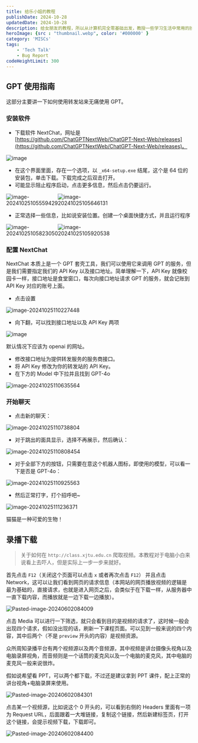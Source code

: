 ```yaml
---
title: 给乐小姐的教程
publishDate: 2024-10-28
updatedDate: 2024-10-28
description: 给女朋友的教程，所以从计算机完全零基础出发，教授一些学习生活中常用的技能。
heroImage: {src : "thumbnail.webp", color: '#000000' }
category: 'MISCs'
tags:
    - 'Tech Talk'
    - Bug Report
codeHeightLimit: 300
---
```


## GPT 使用指南

这部分主要讲一下如何使用转发站来无痛使用 GPT。

### 安装软件

- 下载软件 NextChat，网址是 [https://github.com/ChatGPTNextWeb/ChatGPT-Next-Web/releases](https://github.com/ChatGPTNextWeb/ChatGPT-Next-Web/releases)。

![image](https://pic.axi404.top/image.1hs7tvsckm.webp)

- 在这个界面里面，存在一个选项，以 `_x64-setup.exe` 结尾，这个是 64 位的安装包，单击下载。下载完成之后双击打开。
- 可能显示阻止程序启动，点击更多信息，然后点击仍要运行。

<div style="display: flex; justify-content: space-between; width: 50%;">
    <img src="https://pic.axi404.top/image-20241025105559429.2obj2hlaks.webp" alt="image-20241025105559429"/>
    <img src="https://pic.axi404.top/image-20241025105646131.26lhdwjwzv.webp" alt="image-20241025105646131"/>
</div>

- 正常选择一些信息，比如说安装位置。创建一个桌面快捷方式，并且运行程序

<div style="display: flex; justify-content: space-between; width: 50%;">
    <img src="https://pic.axi404.top/image-20241025105823050.4n7pstzhth.webp" alt="image-20241025105823050"/>
    <img src="https://pic.axi404.top/image-20241025105920538.7i0dymeol2.webp" alt="image-20241025105920538"/>
</div>

### 配置 NextChat

NextChat 本质上是一个 GPT 套壳工具，我们可以使用它来调用 GPT 的服务，但是我们需要指定我们的 API Key 以及接口地址。简单理解一下，API Key 就像校园卡一样，接口地址是食堂窗口，每次向接口地址请求 GPT 的服务，就会记账到 API Key 对应的账号上面。

- 点击设置

<img src="https://pic.axi404.top/image-20241025110227448.7i0dymeol3.webp" alt="image-20241025110227448"/>

- 向下翻，可以找到接口地址以及 API Key 两项

<img src="https://pic.axi404.top/image.1zi9ih5vza.webp" alt="image" />

默认情况下应该为 openai 的网址。

- 修改接口地址为提供转发服务的服务商接口。
- 将 API Key 修改为你的转发站的 API Key。
- 在下方的 Model 中下拉并且找到 GPT-4o

<img src="https://pic.axi404.top/image-20241025110635564.3goek8al88.webp" alt="image-20241025110635564"/>

### 开始聊天

- 点击新的聊天：

<img src="https://pic.axi404.top/image-20241025110738804.92q4y3gnu7.webp" alt="image-20241025110738804"/>

- 对于跳出的面具显示，选择不再展示，然后确认：

<img src="https://pic.axi404.top/image-20241025110808454.32hytd6wmy.webp" alt="image-20241025110808454"/>

- 对于全部下方的按钮，只需要在意这个机器人图标，即使用的模型，可以看一下是否是 GPT-4o：

<img src="https://pic.axi404.top/image-20241025110925563.9kg6moj71y.webp" alt="image-20241025110925563"/>

- 然后正常打字，打个招呼吧~

<img src="https://pic.axi404.top/image-20241025111236371.8vmx2nucvt.webp" alt="image-20241025111236371"/>

猫猫是一种可爱的生物！

## 录播下载

> 关于如何在 `http://class.xjtu.edu.cn` 爬取视频。本教程对于电脑小白来说看上去吓人，但是实际上一步一步来就好。

首先点击 `F12`（关闭这个页面可以点击 `x` 或者再次点击 `F12`） 并且点击 Network，这可以让我们看到网页的请求信息（本网站的网页播放视频的逻辑是最为基础的，直接请求，也就是进入网页之后，会类似于在下载一样，从服务器中一直下载内容，而播放就是一边下载一边播放）。

<img src="https://pic.axi404.top/Pasted-image-20240602084009.6bh2q22kn6.webp" alt="Pasted-image-20240602084009"/>

点击 Media 可以进行一下筛选，就只会看到目的是视频的请求了，这时候一般会出现四个请求，假如没出现的话，刷新一下课程页面。可以见到一般来说的四个内容，其中后两个（不是 `preview` 开头的内容）是视频资源。

众所周知录播平台有两个视频源以及两个音频源，其中视频是讲台摄像头视角以及电脑录屏视角，而音频则是一个话筒的麦克风以及一个电脑的麦克风，其中电脑的麦克风一般来说很炸。

假如说希望看 PPT，可以两个都下载，不过还是建议拿到 PPT 课件，配上正常的讲台视角+电脑录屏来使用。

<img src="https://pic.axi404.top/Pasted-image-20240602084301.45opw6tj8.webp" alt="Pasted-image-20240602084301"/>

点击某一个视频源，比如说这个 0 开头的，可以看到右侧的 Headers 里面有一项为 Request URL，后面跟着一大堆链接，复制这个链接，然后新建标签页，打开这个链接，会提示视频下载，下载即可。

<img src="https://pic.axi404.top/Pasted-image-20240602084400.3yeg8uorgj.webp" alt="Pasted-image-20240602084400"/>